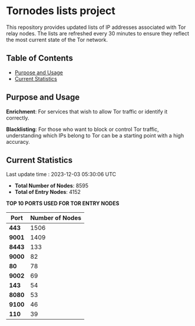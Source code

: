 # Tornodes lists project

This repository provides updated lists of IP addresses associated with Tor relay nodes. The lists are refreshed every 30 minutes to ensure they reflect the most current state of the Tor network.

## Table of Contents

- [Purpose and Usage](#purpose-and-usage)
- [Current Statistics](#current-statistics)


## Purpose and Usage

**Enrichment**: For services that wish to allow Tor traffic or identify it correctly.

**Blacklisting**: For those who want to block or control Tor traffic, understanding which IPs belong to Tor can be a starting point with a high accuracy.

## Current Statistics

Last update time : 2023-12-03 05:30:06 UTC

- **Total Number of Nodes**: 8595
- **Total of Entry Nodes**: 4152

**TOP 10 PORTS USED FOR TOR ENTRY NODES**

| **Port** | **Number of Nodes** |
|------|-----------------|
| **443**   | 1506  |
| **9001**   | 1409  |
| **8443**   | 133  |
| **9000**   | 82  |
| **80**   | 78  |
| **9002**   | 69  |
| **143**   | 54  |
| **8080**   | 53  |
| **9100**   | 46  |
| **110**   | 39  |

